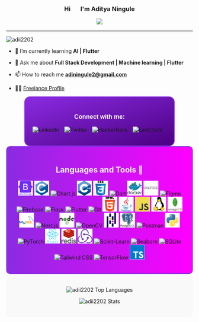 <h3 align="center">
  Hi &nbsp;
  <img src="https://user-images.githubusercontent.com/72618584/136240367-bbd513b9-ca0a-4fba-985e-8aec33b26f2e.gif" width="25" alt "#">
  &nbsp;&nbsp; I'm Aditya Ningule
</h3>
<p align="center">
<img src="https://readme-typing-svg.herokuapp.com?font=Poppins&weight=700&size=28&duration=4500&pause=1000&color=0E75B6&width=350&center=true&width=480&lines=%3C+Machine+Learning+|+Full+Stack+Developer+%2F%3E;%3C+Full+Stack+Developer+%2F%3E">
</p>
<hr>

<p align="left"> <img src="https://komarev.com/ghpvc/?username=adii2202&label=Profile%20views&color=0e75b6&style=flat" alt="adii2202" /> </p>

- 🌱 I’m currently learning **AI | Flutter**

- 💬 Ask me about **Full Stack Development | Machine learning | Flutter**

- 📫 How to reach me **adiningule2@gmail.com**

- 🧑‍💻 <a href="https://www.freelancer.com/u/Adii22" target="blank">Freelance Profile</a>

<div style="background: linear-gradient(to bottom right, #8a2be2, #4b0082); border: 2px solid #8a2be2; border-radius: 15px; padding: 20px; width: fit-content; margin: 0 auto;">
    <h3 style="color: #ffffff; font-family: Arial, sans-serif; text-align: center;">Connect with me:</h3>
    <p style="text-align: center;">
        <a href="https://linkedin.com/in/aditya-ningule/" target="_blank" style="text-decoration: none;">
            <img src="https://raw.githubusercontent.com/rahuldkjain/github-profile-readme-generator/master/src/images/icons/Social/linked-in-alt.svg" alt="LinkedIn" height="30" width="40" style="margin-right: 10px;" />
        </a>
        <a href="https://twitter.com/Adii2202" target="_blank" style="text-decoration: none;">
            <img src="https://raw.githubusercontent.com/rahuldkjain/github-profile-readme-generator/master/src/images/icons/Social/twitter-alt.svg" alt="Twitter" height="30" width="40" style="margin-right: 10px;" />
        </a>
        <a href="https://www.hackerrank.com/profile/adiningule2" target="_blank" style="text-decoration: none;">
            <img src="https://raw.githubusercontent.com/rahuldkjain/github-profile-readme-generator/master/src/images/icons/Social/hackerrank.svg" alt="HackerRank" height="30" width="40" style="margin-right: 10px;" />
        </a>
        <a href="https://www.leetcode.com/adii2202/" target="_blank" style="text-decoration: none;">
            <img src="https://raw.githubusercontent.com/rahuldkjain/github-profile-readme-generator/master/src/images/icons/Social/leet-code.svg" alt="LeetCode" height="30" width="40" style="margin-right: 10px;" />
        </a>
    </p>
</div>

<div style="background-image: linear-gradient(to right, #8A2BE2, #FF00FF); padding: 20px; border-radius: 10px; border: 2px solid #8A2BE2;">
  <h2 align="center" style="color: white;">Languages and Tools 🚀</h2>
  
  <p align="center">
    <img src="https://raw.githubusercontent.com/devicons/devicon/master/icons/bootstrap/bootstrap-plain-wordmark.svg" alt="Bootstrap" width="40" height="40"/>
    <img src="https://raw.githubusercontent.com/devicons/devicon/master/icons/c/c-original.svg" alt="C" width="40" height="40"/>
    <img src="https://www.chartjs.org/media/logo-title.svg" alt="Chart.js" width="40" height="40"/>
    <img src="https://raw.githubusercontent.com/devicons/devicon/master/icons/cplusplus/cplusplus-original.svg" alt="C++" width="40" height="40"/>
    <img src="https://raw.githubusercontent.com/devicons/devicon/master/icons/css3/css3-original-wordmark.svg" alt="CSS3" width="40" height="40"/>
    <img src="https://www.vectorlogo.zone/logos/dartlang/dartlang-icon.svg" alt="Dart" width="40" height="40"/>
    <img src="https://raw.githubusercontent.com/devicons/devicon/master/icons/docker/docker-original-wordmark.svg" alt="Docker" width="40" height="40"/>
    <img src="https://raw.githubusercontent.com/devicons/devicon/master/icons/express/express-original-wordmark.svg" alt="Express.js" width="40" height="40"/>
    <img src="https://www.vectorlogo.zone/logos/figma/figma-icon.svg" alt="Figma" width="40" height="40"/>
    <img src="https://www.vectorlogo.zone/logos/firebase/firebase-icon.svg" alt="Firebase" width="40" height="40"/>
    <img src="https://www.vectorlogo.zone/logos/pocoo_flask/pocoo_flask-icon.svg" alt="Flask" width="40" height="40"/>
    <img src="https://www.vectorlogo.zone/logos/flutterio/flutterio-icon.svg" alt="Flutter" width="40" height="40"/>
    <img src="https://raw.githubusercontent.com/devicons/devicon/master/icons/git-scm/git-scm-icon.svg" alt="Git" width="40" height="40"/>
    <img src="https://raw.githubusercontent.com/devicons/devicon/master/icons/html5/html5-original-wordmark.svg" alt="HTML5" width="40" height="40"/>
    <img src="https://raw.githubusercontent.com/devicons/devicon/master/icons/java/java-original.svg" alt="Java" width="40" height="40"/>
    <img src="https://raw.githubusercontent.com/devicons/devicon/master/icons/javascript/javascript-original.svg" alt="JavaScript" width="40" height="40"/>
    <img src="https://raw.githubusercontent.com/devicons/devicon/master/icons/linux/linux-original.svg" alt="Linux" width="40" height="40"/>
    <img src="https://raw.githubusercontent.com/devicons/devicon/master/icons/mongodb/mongodb-original-wordmark.svg" alt="MongoDB" width="40" height="40"/>
    <img src="https://raw.githubusercontent.com/devicons/devicon/master/icons/mysql/mysql-original-wordmark.svg" alt="MySQL" width="40" height="40"/>
    <img src="https://cdn.worldvectorlogo.com/logos/nextjs-2.svg" alt="Next.js" width="40" height="40"/>
    <img src="https://raw.githubusercontent.com/devicons/devicon/master/icons/nodejs/nodejs-original-wordmark.svg" alt="Node.js" width="40" height="40"/>
    <img src="https://www.vectorlogo.zone/logos/opencv/opencv-icon.svg" alt="OpenCV" width="40" height="40"/>
    <img src="https://raw.githubusercontent.com/devicons/devicon/2ae2a900d2f041da66e950e4d48052658d850630/icons/pandas/pandas-original.svg" alt="Pandas" width="40" height="40"/>
    <img src="https://raw.githubusercontent.com/devicons/devicon/master/icons/postgresql/postgresql-original-wordmark.svg" alt="PostgreSQL" width="40" height="40"/>
    <img src="https://www.vectorlogo.zone/logos/getpostman/getpostman-icon.svg" alt="Postman" width="40" height="40"/>
    <img src="https://raw.githubusercontent.com/devicons/devicon/master/icons/python/python-original.svg" alt="Python" width="40" height="40"/>
    <img src="https://www.vectorlogo.zone/logos/pytorch/pytorch-icon.svg" alt="PyTorch" width="40" height="40"/>
    <img src="https://raw.githubusercontent.com/devicons/devicon/master/icons/react/react-original-wordmark.svg" alt="React" width="40" height="40"/>
    <img src="https://raw.githubusercontent.com/devicons/devicon/master/icons/redis/redis-original-wordmark.svg" alt="Redis" width="40" height="40"/>
    <img src="https://raw.githubusercontent.com/devicons/devicon/master/icons/redux/redux-original.svg" alt="Redux" width="40" height="40"/>
    <img src="https://upload.wikimedia.org/wikipedia/commons/0/05/Scikit_learn_logo_small.svg" alt="Scikit-Learn" width="40" height="40"/>
    <img src="https://seaborn.pydata.org/_images/logo-mark-lightbg.svg" alt="Seaborn" width="40" height="40"/>
    <img src="https://www.vectorlogo.zone/logos/sqlite/sqlite-icon.svg" alt="SQLite" width="40" height="40"/>
    <img src="https://www.vectorlogo.zone/logos/tailwindcss/tailwindcss-icon.svg" alt="Tailwind CSS" width="40" height="40"/>
    <img src="https://www.vectorlogo.zone/logos/tensorflow/tensorflow-icon.svg" alt="TensorFlow" width="40" height="40"/>
    <img src="https://raw.githubusercontent.com/devicons/devicon/master/icons/typescript/typescript-original.svg" alt="TypeScript" width="40" height="40"/>
  </p>
</div>

<div style="background-color: #f9f9f9; padding: 20px; border-radius: 10px;">
  <p align="center">
    <img src="https://github-readme-stats.vercel.app/api/top-langs?username=adii2202&show_icons=true&locale=en&layout=compact" alt="adii2202 Top Languages" />
  </p>

  <p align="center">
    <img src="https://github-readme-stats.vercel.app/api?username=adii2202&show_icons=true&locale=en" alt="adii2202 Stats" />
  </p>
</div>

